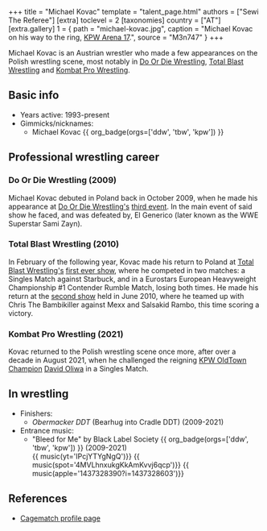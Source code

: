 +++
title = "Michael Kovac"
template = "talent_page.html"
authors = ["Sewi The Referee"]
[extra]
toclevel = 2
[taxonomies]
country = ["AT"]
[extra.gallery]
1 = { path = "michael-kovac.jpg", caption = "Michael Kovac on his way to the ring, [KPW Arena 17](@/e/kpw/2021-08-21-kpw-arena-17.md).", source = "M3n747" }
+++

Michael Kovac is an Austrian wrestler who made a few appearances on the Polish wrestling scene, most notably in [Do Or Die Wrestling](@/o/ddw.md), [Total Blast Wrestling](@/o/tbw.md) and [Kombat Pro Wrestling](@/o/kpw.md).

## Basic info

* Years active: 1993-present
* Gimmicks/nicknames:
  - Michael Kovac {{ org_badge(orgs=['ddw', 'tbw', 'kpw']) }}

## Professional wrestling career

### Do Or Die Wrestling (2009)

Michael Kovac debuted in Poland back in October 2009, when he made his appearance at [Do Or Die Wrestling's](@/o/ddw.md) [third event](@/e/ddw/2009-10-24-ddw-3.md). In the main event of said show he faced, and was defeated by, El Generico (later known as the WWE Superstar Sami Zayn).

### Total Blast Wrestling (2010)

In February of the following year, Kovac made his return to Poland at [Total Blast Wrestling's](@/o/tbw.md) [first ever show](@/e/tbw/2010-02-27-tbw-1.md), where he competed in two matches: a Singles Match against Starbuck, and in a Eurostars European Heavyweight Championship #1 Contender Rumble Match, losing both times. He made his return at the [second show](@/e/tbw/2010-06-05-tbw-2.md) held in June 2010, where he teamed up with Chris The Bambikiller against Mexx and Salsakid Rambo, this time scoring a victory.

### Kombat Pro Wrestling (2021)

Kovac returned to the Polish wrestling scene once more, after over a decade in August 2021, when he challenged the reigning [KPW OldTown Champion](@/c/kpw-old-town-championship.md) [David Oliwa](@/w/david-oliwa.md) in a Singles Match.

## In wrestling

* Finishers:
  - _Obermacker DDT_ (Bearhug into Cradle DDT) (2009-2021)
* Entrance music:
  - "Bleed for Me" by Black Label Society
    {{ org_badge(orgs=['ddw', 'tbw', 'kpw']) }} (2009-2021) <br>
    {{ music(yt='IPcjYTYgNgQ')}}
    {{ music(spot='4MVLhnxukgKkAmKvvj6qcp')}}
    {{ music(apple='1437328390?i=1437328603')}}

## References

* [Cagematch profile page](https://www.cagematch.net/?id=2&nr=146)
